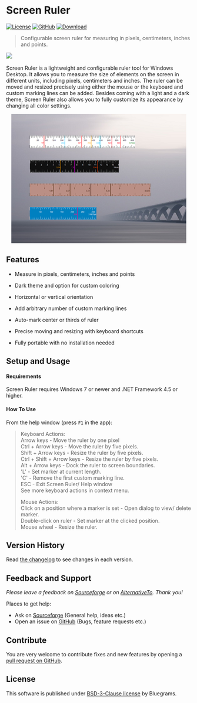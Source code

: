 # Screen Ruler

[![License](https://img.shields.io/github/license/bluegrams/screenruler.svg)](https://github.com/bluegrams/screenruler/blob/master/LICENSE.txt)
[![GitHub](https://img.shields.io/github/tag/bluegrams/screenruler.svg)](https://github.com/bluegrams/screenruler)
[![Download](https://img.shields.io/sourceforge/dm/screenruler.svg)](https://sourceforge.net/projects/screenruler/files/)

> Configurable screen ruler for measuring in pixels, centimeters, inches and points.

[![](https://a.fsdn.com/con/app/sf-download-button)](https://sourceforge.net/projects/screenruler/files/)

Screen Ruler is a lightweight and configurable ruler tool for Windows Desktop. It allows you to measure the size of elements on the screen in different units, including pixels, centimeters and inches. The ruler can be moved and resized precisely using either the mouse or the keyboard and custom marking lines can be added. Besides coming with a light and a dark theme, Screen Ruler also allows you to fully customize its appearance by changing all color settings.

<p align="center">
<img src="img/screenruler_styles_small.png" height="350px">
</p>

## Features

- Measure in pixels, centimeters, inches and points

- Dark theme and option for custom coloring

- Horizontal or vertical orientation

- Add arbitrary number of custom marking lines

- Auto-mark center or thirds of ruler

- Precise moving and resizing with keyboard shortcuts

- Fully portable with no installation needed

## Setup and Usage

#### Requirements

Screen Ruler requires Windows 7 or newer and .NET Framework 4.5 or higher.

#### How To Use

From the help window (press `F1` in the app):

> Keyboard Actions:  
Arrow keys -  Move the ruler by one pixel  
Ctrl + Arrow keys -  Move the ruler by five pixels.  
Shift + Arrow keys -  Resize the ruler by five pixels.  
Ctrl + Shift + Arrow keys -  Resize the ruler by five pixels.  
Alt + Arrow keys -  Dock the ruler to screen boundaries.  
'L' -  Set marker at current length.  
'C' -  Remove the first custom marking line.  
ESC -  Exit Screen Ruler/ Help window  
See more keyboard actions in context menu.  
> 
> Mouse Actions:  
Click on a position where a marker is set -  Open dialog to view/ delete marker.  
Double-click on ruler -  Set marker at the clicked position.  
Mouse wheel -  Resize the ruler.


## Version History

Read [the changelog](https://github.com/bluegrams/screenruler/blob/master/Changelog.md) to see changes in each version.

## Feedback and Support

_Please leave a feedback on [Sourceforge](https://sourceforge.net/p/screenruler/reviews) or on [AlternativeTo](https://alternativeto.net/software/bluegrams-screen-ruler/). Thank you!_

Places to get help:

* Ask on [Sourceforge](https://sourceforge.net/p/screenruler/discussion/) (General help, ideas etc.)
* Open an issue on [GitHub](https://github.com/bluegrams/screenruler/issues) (Bugs, feature requests etc.)

## Contribute

You are very welcome to contribute fixes and new features by opening a [pull request on GitHub](https://github.com/bluegrams/screenruler/pulls).

## License

This software is published under [BSD-3-Clause license](LICENSE.txt) by Bluegrams.
